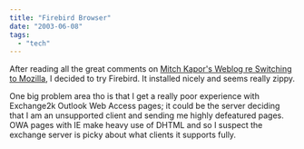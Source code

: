 ```yaml
---
title: "Firebird Browser"
date: "2003-06-08"
tags: 
  - "tech"
---
```


After reading all the great comments on [Mitch Kapor's Weblog re Switching to Mozilla](http://blogs.osafoundation.org/mitch/000224.html "Mitch Kapor's Weblog: Switching to Mozilla"), I decided to try Firebird. It installed nicely and seems really zippy.

One big problem area tho is that I get a really poor experience with Exchange2k Outlook Web Access pages; it could be the server deciding that I am an unsupported client and sending me highly defeatured pages. OWA pages with IE make heavy use of DHTML and so I suspect the exchange server is picky about what clients it supports fully.
